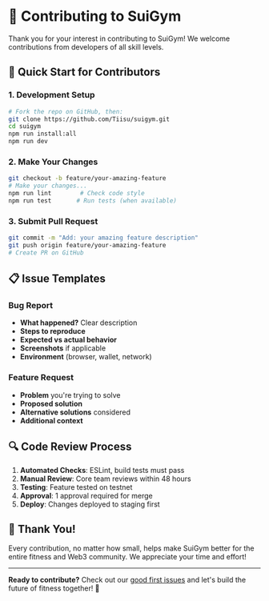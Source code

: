 # 🤝 Contributing to SuiGym

Thank you for your interest in contributing to SuiGym! We welcome contributions from developers of all skill levels.

## 🚀 Quick Start for Contributors

### 1. Development Setup
```bash
# Fork the repo on GitHub, then:
git clone https://github.com/Tiisu/suigym.git
cd suigym
npm run install:all
npm run dev
```

### 2. Make Your Changes
```bash
git checkout -b feature/your-amazing-feature
# Make your changes...
npm run lint        # Check code style
npm run test       # Run tests (when available)
```

### 3. Submit Pull Request
```bash
git commit -m "Add: your amazing feature description"
git push origin feature/your-amazing-feature
# Create PR on GitHub
```


## 📋 Issue Templates

### Bug Report
- **What happened?** Clear description
- **Steps to reproduce** 
- **Expected vs actual behavior**
- **Screenshots** if applicable
- **Environment** (browser, wallet, network)

### Feature Request
- **Problem** you're trying to solve
- **Proposed solution**
- **Alternative solutions** considered
- **Additional context**

## 🔍 Code Review Process

1. **Automated Checks**: ESLint, build tests must pass
2. **Manual Review**: Core team reviews within 48 hours
3. **Testing**: Feature tested on testnet
4. **Approval**: 1 approval required for merge
5. **Deploy**: Changes deployed to staging first



## 🎉 Thank You!

Every contribution, no matter how small, helps make SuiGym better for the entire fitness and Web3 community. We appreciate your time and effort!

---

**Ready to contribute?** Check out our [good first issues](https://github.com/Tiisu/suigym/labels/good%20first%20issue) and let's build the future of fitness together! 💪
